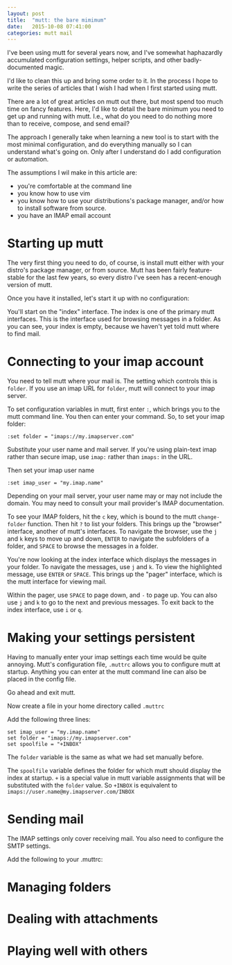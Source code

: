 ```yaml
---
layout: post
title:  "mutt: the bare mimimum"
date:   2015-10-08 07:41:00
categories: mutt mail
---
```


I've been using mutt for several years now, and I've somewhat haphazardly
accumulated configuration settings, helper scripts, and other badly-documented
magic.

I'd like to clean this up and bring some order to it.  In the process I hope to
write the series of articles that I wish I had when I first started using mutt.

There are a lot of great articles on mutt out there, but most spend too much
time on fancy features.  Here, I'd like to detail the bare minimum you need to
get up and running with mutt.  I.e., what do you need to do nothing more than to
receive, compose, and send email?

The approach I generally take when learning a new tool is to start with the most
minimal configuration, and do everything manually so I can understand what's
going on.  Only after I understand do I add configuration or automation.

The assumptions I wil make in this article are:

* you're comfortable at the command line
* you know how to use vim
* you know how to use your distributions's package manager, and/or how to install software from source.
* you have an IMAP email account

Starting up mutt
================

The very first thing you need to do, of course, is install mutt either with your
distro's package manager, or from source.  Mutt has been fairly feature-stable
for the last few years, so every distro I've seen has a recent-enough version of
mutt.

Once you have it installed, let's start it up with no configuration:

You'll start on the "index" interface.  The index is one of the primary mutt
interfaces.  This is the interface used for browsing messages in a folder.  As
you can see, your index is empty, because we haven't yet told mutt where to find
mail.

Connecting to your imap account
===============================
You need to tell mutt where your mail is.  The setting which controls
this is `folder`.  If you use an imap URL for `folder`, mutt will connect to
your imap server.

To set configuration variables in mutt, first enter `:`, which brings you to the
mutt command line.  You then can enter your command.  So, to set your imap
folder:

    :set folder = "imaps://my.imapserver.com"

Substitute your user name and mail server.  If you're using plain-text imap
rather than secure imap, use `imap:` rather than `imaps:` in the URL.

Then set your imap user name

    :set imap_user = "my.imap.name"

Depending on your mail server, your user name may or may not include the
domain.  You may need to consult your mail provider's IMAP
documentation.

To see your IMAP folders, hit the `c` key, which is bound to the mutt
`change-folder` function.  Then hit `?` to list your folders.  This brings up
the "browser" interface, another of mutt's interfaces.  To navigate the browser,
use the `j` and `k` keys to move up and down, `ENTER` to navigate the subfolders
of a folder, and `SPACE` to browse the messages in a folder.

You're now looking at the index interface which displays the messages in your
folder.  To navigate the messages, use `j` and `k`.  To view the highlighted
message, use `ENTER` or `SPACE`.   This brings up the "pager" interface, which
is the mutt interface for viewing mail.

Within the pager, use `SPACE` to page down, and `-` to page up.  You can also
use `j` and `k` to go to the next and previous messages.  To exit back to the
index interface, use `i` or `q`.

Making your settings persistent
===============================
Having to manually enter your imap settings each time would be quite annoying.
Mutt's configuration file, `.muttrc` allows you to configure mutt at startup.
Anything you can enter at the mutt command line can also be placed in the config
file.

Go ahead and exit mutt.

Now create a file in your home directory called `.muttrc`

Add the following three lines:

    set imap_user = "my.imap.name"
    set folder = "imaps://my.imapserver.com"
    set spoolfile = "+INBOX"

The `folder` variable is the same as what we had set manually before.

The `spoolfile` variable defines the folder for which mutt should display the
index at startup.  `+` is a special value in mutt variable assignments that will
be substituted with the `folder` value.  So `+INBOX` is equivalent to `imaps://user.name@my.imapserver.com/INBOX`

Sending mail
============
The IMAP settings only cover receiving mail.  You also need to configure the SMTP settings.

Add the following to your .muttrc:

Managing folders
================

Dealing with attachments
========================

Playing well with others
========================





